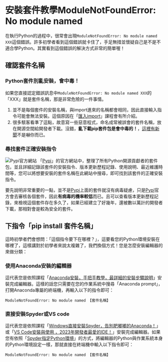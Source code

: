 # 安裝套件教學ModuleNotFoundError: No module named
在執行Python的過程中，很常會出現`ModuleNotFoundError: No module named XXX`這個錯誤。許多初學者看到這個錯誤就卡住了，手足無措並懷疑自己是不是不適合學Python。其實看到這個錯誤的解決方式非常的簡單喔！

## 確認套件名稱
### Python套件別亂安裝，會中毒！
如果您直接認定錯誤訊息中`ModuleNotFoundError: No module named XXX`的「XXX」就是套件名稱，那是非常危險的一件事情。
1. 並不是每個套件的安裝名稱，與import進來的名稱都會相同，因此直接輸入指令可能會無法安裝。這個原因在「[匯入import](/classification/python_foundation/40)」課程會有所介紹。
2. 很多駭客看準了這點，故意寫一些惡意程式，命名成常被誤會的套件名稱，放在開源空間給開發者下載。沒錯，**亂下載pip套件包是會中毒的！**，[這裡有新聞](https://www.informationsecurity.com.tw/article/article_detail.aspx?aid=10031)不是嚇你而已。

### 尋找套件正確安裝指令
![Pypi官方網站](https://i.imgur.com/jgoAFsb.png)
「[Pypi](https://pypi.org/)」的官方網站中，整理了所有Python開源貢獻者的套件包，並且詳細記錄該套件的安裝指令、版本更新歷程記錄、使用說明、最近維護時間等，您可以將想要安裝的套件名稱在此網站中搜尋，即可找到該套件的正確安裝指令。

要先說明非常重要的一點，並不是[Pypi](https://pypi.org/)上面的套件就沒有病毒疑慮，只是[Pypi](https://pypi.org/)官方會去審核各個套件，因此**有病毒的機率較低**而已。且可以查看版本更新歷程記錄，來檢視這個套件存在多久了，如果已經建立了好幾年，還被數以萬計的開發者下載，那相對會是較為安全的套件。

## 下指令「pip install 套件名稱」
這時初學者們會想問：「這個指令要下在哪裡？」，這要看您的Python環境安裝在哪裡了，這樣講對於初學者來說太複雜了，我們換個方式！您是怎麼安裝編輯器的來做分類：
### 使用Anaconda安裝的編輯器
這代表您是依照課程「[Anaconda安裝，手把手教學，最詳細的安裝步驟說明](/classification/python_foundation/25)」安裝完成編輯器。這樣的話您只需要在您的作業系統中搜尋「Anaconda prompt」，打開Anaconda專屬的終端機，再輸入以下的指令即可：
```
ModuleNotFoundError: No module named 【套件名稱】
```

### 直接安裝Spyder或VS code
這代表您是依照課程「[Windows直接安裝Spyder，告別肥嘟嘟的Anaconda！](/classification/python_foundation/27)」或「[VS Code安裝與使用 ，2023年開發者最愛的IDE！](/classification/python_foundation/28)」安裝完成編輯器。如果您有依照「[Spyder指定Python環境](/classification/python_foundation/31)」的方式，將編輯器的Python與作業系統本身的Python環境設定一樣，那就直接在終端機中輸入以下指令即可：
```
ModuleNotFoundError: No module named 【套件名稱】
```
